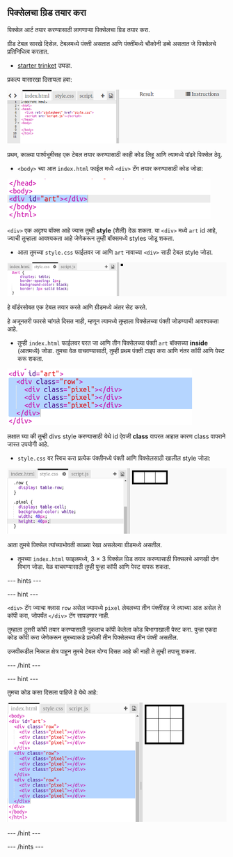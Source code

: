 ## पिक्सेलचा ग्रिड तयार करा

पिक्सेल आर्ट तयार करण्यासाठी लागणाऱ्या पिक्सेलचा ग्रिड तयार करा.

ग्रीड टेबल सारखे दिसेल. टेबलमध्ये पंक्ती असतात आणि पंक्तींमध्ये चौकोनी डब्बे असतात जे पिक्सेलचे प्रतिनिधित्व करतात.

+ [starter trinket](http://jumpto.cc/web-pixel) उघडा.

प्रकल्प यासारखा दिसायला हवा:

![screenshot](images/pixel-starter.png)

प्रथम, काळ्या पार्श्वभूमीसह एक टेबल तयार करण्यासाठी काही कोड लिहू आणि त्यामध्ये पांढरे पिक्सेल ठेवू.

+ `<body>` च्या आत `index.html` फाईल मध्ये `<div>` टॅग तयार करण्यासाठी कोड जोडा:

![screenshot](images/pixel-art-art.png)

`<div>` एक अदृश्य बॉक्स आहे ज्यास तुम्ही **style** (शैली) देऊ शकता. या `<div>` मध्ये `art` id आहे, ज्याची तुम्हाला आवश्यकता आहे जेणेकरून तुम्ही बॉक्समध्ये styles जोडू शकता.

+ आता तुमच्या `style.css` फाईलवर जा आणि `art` नावाच्या `<div>` साठी टेबल style जोडा.

![screenshot](images/pixel-art-style.png)

हे बॉर्डरसोबत एक टेबल तयार करते आणि ग्रीडमध्ये अंतर सेट करते.

हे अजूनतरी फारसे चांगले दिसत नाही, म्हणून त्यामध्ये तुम्हाला पिक्सेलच्या पंक्ती जोडण्याची आवश्यकता आहे.

+ तुम्ही `index.html` फाईलवर परत जा आणि तीन पिक्सेलच्या पंक्ती `art` बॉक्सच्या **inside** (आतमध्ये) जोडा. तुमचा वेळ वाचवण्यासाठी, तुम्ही प्रथम पंक्ती टाइप करा आणि नंतर कॉपी आणि पेस्ट करू शकता.

![screenshot](images/pixel-art-row.png)

लक्षात घ्या की तुम्ही divs style करण्यासाठी येथे id ऐवजी **class** वापरत आहात कारण class वापराने जास्त उपयोगी आहे.

+ `style.css` वर स्विच करा प्रत्येक पंक्तीमध्ये पंक्ती आणि पिक्सेलसाठी खालील style जोडा:

![screenshot](images/pixel-art-row-style.png)

आता तुमचे पिक्सेल त्यांच्याभोवती काळ्या रेखा असलेल्या ग्रीडमध्ये असतील.

+ तुमच्या `index.html` फाइलमध्ये, 3 × 3 पिक्सेल ग्रिड तयार करण्यासाठी पिक्सलचे आणखी दोन विभाग जोडा. वेळ वाचवण्यासाठी तुम्ही पुन्हा कॉपी आणि पेस्ट वापरू शकता.

--- hints ---


--- hint ---

`<div>` टॅग ज्याचा क्लास `row` असेल ज्यामध्ये `pixel` लेबलच्या तीन पंक्तींसह जे त्याच्या आत असेल ते कॉपी करा, जोपर्यंत `</div>` टॅग सापडणार नाही.

तुम्हाला दुसरी कॉपी तयार करण्यासाठी नुकताच कॉपी केलेला कोड विभागाखाली पेस्ट करा. पुन्हा एकदा कोड कॉपी करा जेणेकरून तुमच्याकडे प्रत्येकी तीन पिक्सेलच्या तीन पंक्ती असतील.

उजवीकडील निकाल क्षेत्र पाहून तुमचे टेबल योग्य दिसत आहे की नाही ते तुम्ही तपासू शकता.

--- /hint ---

--- hint ---

तुमचा कोड कसा दिसला पाहिजे हे येथे आहे:

![screenshot](images/pixel-art-grid-3.png)

--- /hint ---

--- /hints ---